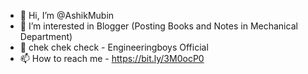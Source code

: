 - 👋 Hi, I’m @AshikMubin
- 👀 I’m interested in Blogger (Posting Books and Notes in Mechanical Department) 
- 🌱 chek chek check - Engineeringboys Official
- 📫 How to reach me - https://bit.ly/3M0ocP0


